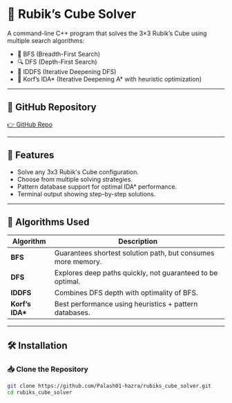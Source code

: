 # 🧩 Rubik’s Cube Solver

A command-line C++ program that solves the 3×3 Rubik’s Cube using multiple search algorithms:

- 🧠 BFS (Breadth-First Search)
- 🔍 DFS (Depth-First Search)
- 🔁 IDDFS (Iterative Deepening DFS)
- 🚀 Korf’s IDA* (Iterative Deepening A* with heuristic optimization)

---

## 🔗 GitHub Repository

[👉 GitHub Repo](https://github.com/Palash01-hazra/rubiks_cube_solver)

---

## 🚀 Features

- Solve any 3x3 Rubik's Cube configuration.
- Choose from multiple solving strategies.
- Pattern database support for optimal IDA* performance.
- Terminal output showing step-by-step solutions.

---

## 🧪 Algorithms Used

| Algorithm    | Description |
|--------------|-------------|
| **BFS**      | Guarantees shortest solution path, but consumes more memory. |
| **DFS**      | Explores deep paths quickly, not guaranteed to be optimal. |
| **IDDFS**    | Combines DFS depth with optimality of BFS. |
| **Korf’s IDA\*** | Best performance using heuristics + pattern databases. |

---

## 🛠 Installation

### 📥 Clone the Repository

```bash
git clone https://github.com/Palash01-hazra/rubiks_cube_solver.git
cd rubiks_cube_solver
